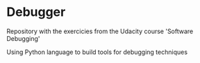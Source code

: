 # Debugger

Repository with the exercicies from the Udacity course 'Software Debugging'

Using Python language to build tools for debugging techniques

